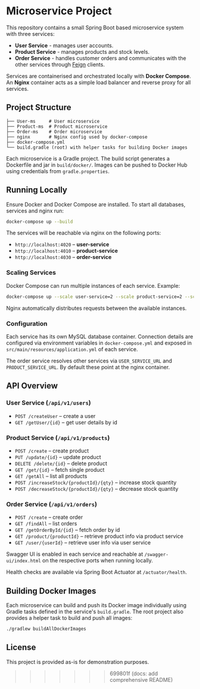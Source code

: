 # Microservice Project

This repository contains a small Spring Boot based microservice system with three services:

- **User Service** - manages user accounts.
- **Product Service** - manages products and stock levels.
- **Order Service** - handles customer orders and communicates with the other services through [Feign](https://spring.io/projects/spring-cloud-openfeign) clients.

Services are containerised and orchestrated locally with **Docker Compose**. An **Nginx** container acts as a simple load balancer and reverse proxy for all services.

## Project Structure

```
├── User-ms     # User microservice
├── Product-ms  # Product microservice
├── Order-ms    # Order microservice
├── nginx       # Nginx config used by docker-compose
├── docker-compose.yml
└── build.gradle (root) with helper tasks for building Docker images
```

Each microservice is a Gradle project. The build script generates a Dockerfile and jar in `build/docker/`. Images can be pushed to Docker Hub using credentials from `gradle.properties`.

## Running Locally

Ensure Docker and Docker Compose are installed. To start all databases, services and nginx run:

```bash
docker-compose up --build
```

The services will be reachable via nginx on the following ports:

- `http://localhost:4020` – **user-service**
- `http://localhost:4010` – **product-service**
- `http://localhost:4030` – **order-service**

### Scaling Services

Docker Compose can run multiple instances of each service. Example:

```bash
docker-compose up --scale user-service=2 --scale product-service=2 --scale order-service=2
```

Nginx automatically distributes requests between the available instances.

### Configuration

Each service has its own MySQL database container. Connection details are configured via environment variables in `docker-compose.yml` and exposed in `src/main/resources/application.yml` of each service.

The order service resolves other services via `USER_SERVICE_URL` and `PRODUCT_SERVICE_URL`. By default these point at the nginx container.

## API Overview

### User Service (`/api/v1/users`)
- `POST /createUser` – create a user
- `GET /getUser/{id}` – get user details by id

### Product Service (`/api/v1/products`)
- `POST /create` – create product
- `PUT /update/{id}` – update product
- `DELETE /delete/{id}` – delete product
- `GET /get/{id}` – fetch single product
- `GET /getAll` – list all products
- `POST /increaseStock/{productId}/{qty}` – increase stock quantity
- `POST /decreaseStock/{productId}/{qty}` – decrease stock quantity

### Order Service (`/api/v1/orders`)
- `POST /create` – create order
- `GET /findAll` – list orders
- `GET /getOrderById/{id}` – fetch order by id
- `GET /product/{productId}` – retrieve product info via product service
- `GET /user/{userId}` – retrieve user info via user service

Swagger UI is enabled in each service and reachable at `/swagger-ui/index.html` on the respective ports when running locally.

Health checks are available via Spring Boot Actuator at `/actuator/health`.

## Building Docker Images

Each microservice can build and push its Docker image individually using Gradle tasks defined in the service's `build.gradle`. The root project also provides a helper task to build and push all images:

```bash
./gradlew buildAllDockerImages
```

## License

This project is provided as-is for demonstration purposes.
>>>>>>> 699801f (docs: add comprehensive README)
